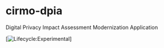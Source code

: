 # cirmo-dpia
Digital Privacy Impact Assessment Modernization Application

[![Lifecycle:Experimental](https://img.shields.io/badge/Lifecycle-Experimental-339999)]
